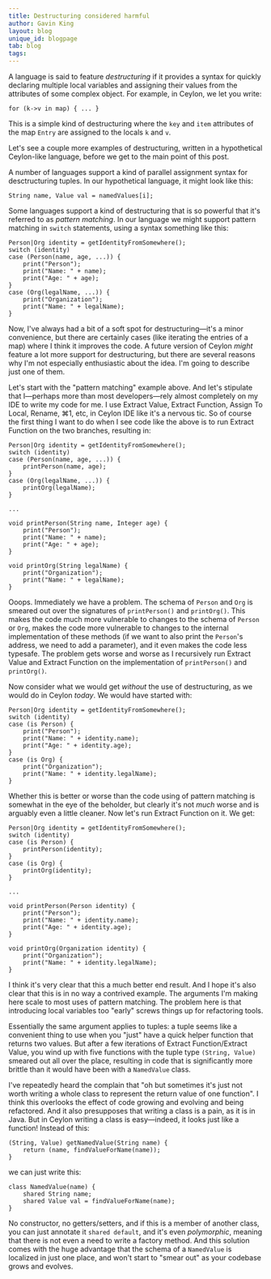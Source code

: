 ```yaml
---
title: Destructuring considered harmful 
author: Gavin King
layout: blog
unique_id: blogpage
tab: blog
tags:
---
```


A language is said to feature _destructuring_ if it provides a syntax 
for quickly declaring multiple local variables and assigning their 
values from the attributes of some complex object. For example, in
Ceylon, we let you write:

    for (k->v in map) { ... }

This is a simple kind of destructuring where the `key` and `item`
attributes of the map `Entry` are assigned to the locals `k` and
`v`.

Let's see a couple more examples of destructuring, written in a 
hypothetical Ceylon-like language, before we get to the main point
of this post.

A number of languages support a kind of parallel assignment syntax
for desctructuring tuples. In our hypothetical language, it might 
look like this:

    String name, Value val = namedValues[i];

Some languages support a kind of destructuring that is so powerful
that it's referred to as _pattern matching_. In our language we might
support pattern matching in `switch` statements, using a syntax
something like this:

    Person|Org identity = getIdentityFromSomewhere();
    switch (identity)
    case (Person(name, age, ...)) {
        print("Person");
        print("Name: " + name);
        print("Age: " + age);
    }
    case (Org(legalName, ...)) {
        print("Organization");
        print("Name: " + legalName);
    }

Now, I've always had a bit of a soft spot for destructuring&#8212;it's
a minor convenience, but there are certainly cases (like iterating
the entries of a map) where I think it improves the code. A future
version of Ceylon _might_ feature a lot more support for destructuring,
but there are several reasons why I'm not especially enthusiastic 
about the idea. I'm going to describe just one of them.

Let's start with the "pattern matching" example above. And let's
stipulate that I&#8212;perhaps more than most developers&#8212;rely
almost completely on my IDE to write my code for me. I use Extract 
Value, Extract Function, Assign To Local, Rename, ⌘1, etc, in Ceylon
IDE like it's a nervous tic. So of course the first thing I want to do 
when I see code like the above is to run
Extract Function on the two branches, resulting in:

    Person|Org identity = getIdentityFromSomewhere();
    switch (identity)
    case (Person(name, age, ...)) {
        printPerson(name, age);
    }
    case (Org(legalName, ...)) {
        printOrg(legalName);
    }
    
    ...
    
    void printPerson(String name, Integer age) {
        print("Person");
        print("Name: " + name);
        print("Age: " + age);
    }
    
    void printOrg(String legalName) {
        print("Organization");
        print("Name: " + legalName);
    }

Ooops. Immediately we have a problem. The schema of `Person` and 
`Org` is smeared out over the signatures of `printPerson()` and
`printOrg()`. This makes the code much more vulnerable to changes
to the schema of `Person` or `Org`, makes the code more vulnerable
to changes to the internal implementation of these methods (if we
want to also print the `Person`'s address, we need to add a
parameter), and it even makes the code less typesafe. The problem
gets worse and worse as I recursively run Extract Value and
Extract Function on the implementation of `printPerson()` and
`printOrg()`.

Now consider what we would get _without_ the use of destructuring,
as we would do in Ceylon _today_. We would have started with:

    Person|Org identity = getIdentityFromSomewhere();
    switch (identity)
    case (is Person) {
        print("Person");
        print("Name: " + identity.name);
        print("Age: " + identity.age);
    }
    case (is Org) {
        print("Organization");
        print("Name: " + identity.legalName);
    }

Whether this is better or worse than the code using of pattern 
matching is somewhat in the eye of the beholder, but clearly it's
not _much_ worse and is arguably even a little cleaner. Now
let's run Extract Function on it. We get:

    Person|Org identity = getIdentityFromSomewhere();
    switch (identity)
    case (is Person) {
        printPerson(identity);
    }
    case (is Org) {
        printOrg(identity);
    }
    
    ...
    
    void printPerson(Person identity) {
        print("Person");
        print("Name: " + identity.name);
        print("Age: " + identity.age);
    }
    
    void printOrg(Organization identity) {
        print("Organization");
        print("Name: " + identity.legalName);
    }

I think it's very clear that this a much better end result. And
I hope it's also clear that this is in no way a contrived example.
The arguments I'm making here scale to most uses of pattern
matching. The problem here is that introducing local variables
too "early" screws things up for refactoring tools.

Essentially the same argument applies to tuples: a tuple seems
like a convenient thing to use when you "just" have a quick helper
function that returns two values. But after a few iterations of
Extract Function/Extract Value, you wind up with five functions
with the tuple type `(String, Value)` smeared out all over the
place, resulting in code that is significantly more brittle 
than it would have been with a `NamedValue` class.

I've repeatedly heard the complain that "oh but sometimes it's
just not worth writing a whole class to represent the return
value of one function". I think this overlooks the effect of
code growing and evolving and being refactored. And it also
presupposes that writing a class is a pain, as it is in Java. 
But in Ceylon writing a class is easy&#8212;indeed, it looks just 
like a function! Instead of this:

    (String, Value) getNamedValue(String name) {
        return (name, findValueForName(name));
    }

we can just write this:

    class NamedValue(name) {
        shared String name;
        shared Value val = findValueForName(name);
    }

No constructor, no getters/setters, and if this is a member of 
another class, you can just annotate it `shared default`, and it's 
even _polymorphic_, meaning that there is not even a need to write 
a factory method. And this solution comes with the huge advantage 
that the schema of a `NamedValue` is localized in just one place, 
and won't start to "smear out" as your codebase grows and evolves.